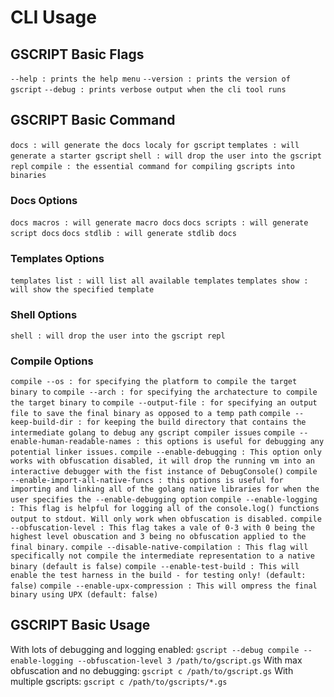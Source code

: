 # CLI Usage
## GSCRIPT Basic Flags
`--help : prints the help menu`
`--version : prints the version of gscript`
`--debug : prints verbose output when the cli tool runs`

## GSCRIPT Basic Command
`docs : will generate the docs localy for gscript`
`templates : will generate a starter gscript`
`shell : will drop the user into the gscript repl`
`compile : the essential command for compiling gscripts into binaries`

### Docs Options
`docs macros : will generate macro docs`
`docs scripts : will generate script docs`
`docs stdlib : will generate stdlib docs`
### Templates Options
`templates list : will list all available templates`
`templates show : will show the specified template`
### Shell Options
`shell : will drop the user into the gscript repl`
### Compile Options
`compile --os : for specifying the platform to compile the target binary to`
`compile --arch : for specifying the archatecture to compile the target binary to`
`compile --output-file : for specifying an output file to save the final binary as opposed to a temp path`
`compile --keep-build-dir : for keeping the build directory that contains the intermediate golang to debug any gscript compiler issues`
`compile --enable-human-readable-names : this options is useful for debugging any potential linker issues.`
`compile --enable-debugging : This option only works with obfuscation disabled, it will drop the running vm into an interactive debugger with the fist instance of DebugConsole()`
`compile --enable-import-all-native-funcs : this options is useful for importing and linking all of the golang native libraries for when the user specifies the --enable-debugging option`
`compile --enable-logging : This flag is helpful for logging all of the console.log() functions output to stdout. Will only work when obfuscation is disabled.`
`compile --obfuscation-level : This flag takes a vale of 0-3 with 0 being the highest level obuscation and 3 being no obfuscation applied to the final binary.`
`compile --disable-native-compilation : This flag will specifically not compile the intermediate representation to a native binary (default is false)`
`compile --enable-test-build : This will enable the test harness in the build - for testing only! (default: false)`
`compile --enable-upx-compression : This will ompress the final binary using UPX (default: false)`


## GSCRIPT Basic Usage
With lots of debugging and logging enabled:
`gscript --debug compile --enable-logging --obfuscation-level 3 /path/to/gscript.gs`
With max obfuscation and no debugging:
`gscript c /path/to/gscript.gs`
With multiple gscripts:
`gscript c /path/to/gscripts/*.gs`


